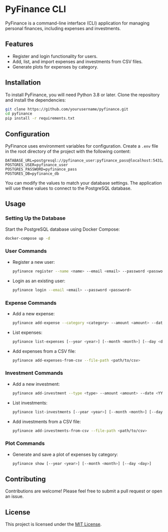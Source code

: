 
# PyFinance CLI

PyFinance is a command-line interface (CLI) application for managing personal finances, including expenses and investments.

## Features

- Register and login functionality for users.
- Add, list, and import expenses and investments from CSV files.
- Generate plots for expenses by category.

## Installation

To install PyFinance, you will need Python 3.8 or later. Clone the repository and install the dependencies:

```bash
git clone https://github.com/yourusername/pyfinance.git
cd pyfinance
pip install -r requirements.txt
```

## Configuration

PyFinance uses environment variables for configuration. Create a `.env` file in the root directory of the project with the following content:

```dotenv
DATABASE_URL=postgresql://pyfinance_user:pyfinance_pass@localhost:5431/pyfinance_db
POSTGRES_USER=pyfinance_user
POSTGRES_PASSWORD=pyfinance_pass
POSTGRES_DB=pyfinance_db
```

You can modify the values to match your database settings. The application will use these values to connect to the PostgreSQL database.

## Usage

### Setting Up the Database

Start the PostgreSQL database using Docker Compose:

```bash
docker-compose up -d
```

### User Commands

- Register a new user:

  ```bash
  pyfinance register --name <name> --email <email> --password <password>
  ```

- Login as an existing user:

  ```bash
  pyfinance login --email <email> --password <password>
  ```

### Expense Commands

- Add a new expense:

  ```bash
  pyfinance add-expense --category <category> --amount <amount> --date <YYYY-MM-DD> [--description <description>]
  ```

- List expenses:

  ```bash
  pyfinance list-expenses [--year <year>] [--month <month>] [--day <day>] [--show-csv]
  ```

- Add expenses from a CSV file:

  ```bash
  pyfinance add-expenses-from-csv --file-path <path/to/csv>
  ```

### Investment Commands

- Add a new investment:

  ```bash
  pyfinance add-investment --type <type> --amount <amount> --date <YYYY-MM-DD> [--description <description>]
  ```

- List investments:

  ```bash
  pyfinance list-investments [--year <year>] [--month <month>] [--day <day>] [--show-csv]
  ```

- Add investments from a CSV file:

  ```bash
  pyfinance add-investments-from-csv --file-path <path/to/csv>
  ```

### Plot Commands

- Generate and save a plot of expenses by category:

  ```bash
  pyfinance show [--year <year>] [--month <month>] [--day <day>]
  ```

## Contributing

Contributions are welcome! Please feel free to submit a pull request or open an issue.

## License

This project is licensed under the [MIT License](LICENSE).
